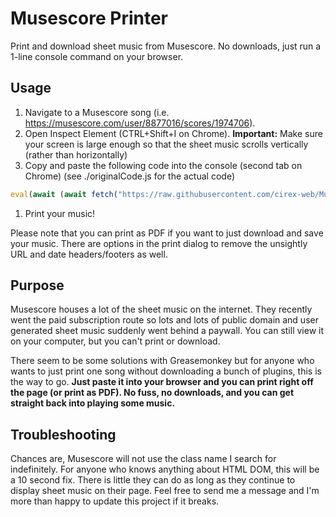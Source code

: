 # Musescore Printer

Print and download sheet music from Musescore. No downloads, just run a 1-line console command on your browser.

## Usage

1. Navigate to a Musescore song (i.e. https://musescore.com/user/8877016/scores/1974706). 
2. Open Inspect Element (CTRL+Shift+I on Chrome). **Important:** Make sure your screen is large enough so that the sheet music scrolls vertically (rather than horizontally)
3. Copy and paste the following code into the console (second tab on Chrome) (see ./originalCode.js for the actual code)
  ```js
  eval(await (await fetch("https://raw.githubusercontent.com/cirex-web/MuseScore-Printer/master/originalCode.js")).text())
  ```
1. Print your music!

Please note that you can print as PDF if you want to just download and save your music. There are options in the print dialog to remove the unsightly URL and date headers/footers as well.

## Purpose

Musescore houses a lot of the sheet music on the internet. They recently went the paid subscription route so lots and lots of public domain and user generated sheet music suddenly went behind a paywall. You can still view it on your computer, but you can't print or download.

There seem to be some solutions with Greasemonkey but for anyone who wants to just print one song without downloading a bunch of plugins, this is the way to go. **Just paste it into your browser and you can print right off the page (or print as PDF). No fuss, no downloads, and you can get straight back into playing some music.**

## Troubleshooting

Chances are, Musescore will not use the class name I search for indefinitely. For anyone who knows anything about HTML DOM, this will be a 10 second fix. There is little they can do as long as they continue to display sheet music on their page. Feel free to send me a message and I'm more than happy to update this project if it breaks.

